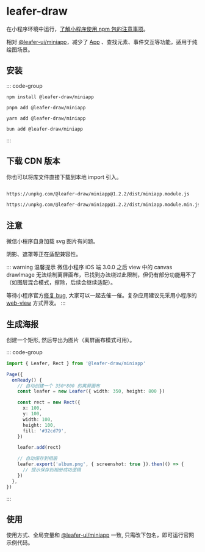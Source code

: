 # leafer-draw

在小程序环境中运行，[了解小程序使用 npm 包的注意事项](https://developers.weixin.qq.com/miniprogram/dev/devtools/npm.html)。

相对 [@leafer-ui/miniapp](/guide/install/ui/miniapp/start.md)，减少了 [App](/reference/display/App.md) 、查找元素、事件交互等功能，适用于纯绘图场景。

## 安装

::: code-group

```sh[npm]
npm install @leafer-draw/miniapp
```

```sh[pnpm]
pnpm add @leafer-draw/miniapp
```

```sh[yarn]
yarn add @leafer-draw/miniapp
```

```sh[bun]
bun add @leafer-draw/miniapp
```

:::

## 下载 CDN 版本

你也可以将库文件直接下载到本地 import 引入。

```sh

https://unpkg.com/@leafer-draw/miniapp@1.2.2/dist/miniapp.module.js

https://unpkg.com/@leafer-draw/miniapp@1.2.2/dist/miniapp.module.min.js


```

## 注意

微信小程序自身加载 svg 图片有问题。

阴影、遮罩等正在适配兼容性。

::: warning 温馨提示
微信小程序 iOS 端 3.0.0 之后 view 中的 canvas drawImage 无法绘制离屏画布，已找到办法绕过此限制，但仍有部分功能用不了（如图层混合模式，擦除，后续会继续适配）。

等待小程序官方[修复 bug](https://developers.weixin.qq.com/community/develop/doc/000264fc838f08be4d6002d9166c00), 大家可以一起去催一催。复杂应用建议先采用小程序的 [web-view](https://developers.weixin.qq.com/miniprogram/dev/component/web-view.html) 方式开发。
:::

## 生成海报

创建一个矩形, 然后导出为图片（离屏画布模式可用）。

::: code-group

```ts [index.ts]
import { Leafer, Rect } from '@leafer-draw/miniapp'

Page({
  onReady() {
    // 自动创建一个 350*800 的离屏画布
    const leafer = new Leafer({ width: 350, height: 800 })

    const rect = new Rect({
      x: 100,
      y: 100,
      width: 100,
      height: 100,
      fill: '#32cd79',
    })

    leafer.add(rect)

    // 自动保存到相册
    leafer.export('album.png', { screenshot: true }).then(() => {
      // 提示保存到相册成功逻辑
    })
  },
})
```

:::

## 使用

使用方式、全局变量和 [@leafer-ui/miniapp](/guide/install/ui/miniapp/start.md) 一致, 只需改下包名，即可运行官网示例代码。
